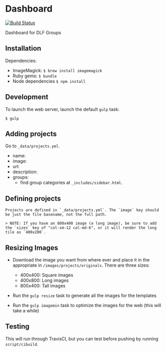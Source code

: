 # Dashboard

[![Build Status](https://travis-ci.org/clirdlf/dashboard.svg?branch=master)](https://travis-ci.org/clirdlf/dashboard)

Dashboard for DLF Groups

## Installation
Dependencies:

  * ImageMagick: `$ brew install imagemagick`
  * Ruby gems: `$ bundle`
  * Node dependencies `$ npm install`

## Development

To launch the web server, launch the default `gulp` task:

`$ gulp`

## Adding projects

Go to `_data/projects.yml`.

- name:
-  image:
-  url:
-  description:
-  groups:
    - find group categories at `_includes/sidebar.html`.

## Defining projects

    Projects are defined in `_data/projects.yml`. The `image` key should be just the file basename, not the full path.

    > NOTE: If you have an 800x400 image (a long image), be sure to add the `sizes` key of "col-sm-12 col-md-6", or it will render the long tile as `400x200`.

## Resizing Images

* Download the image you want from where ever and place it in the appropriate in `/images/projects/originals`. There are three sizes:

  - 400x400: Square images
  - 400x800: Long images
  - 800x400: Tall images

* Run the `gulp resize` task to generate all the images for the templates
* Run the `gulp imagemin` task to optimize the images for the web (this will take a while)

## Testing

This will run through TravisCI, but you can test before pushing by running `script/cibuild`.
